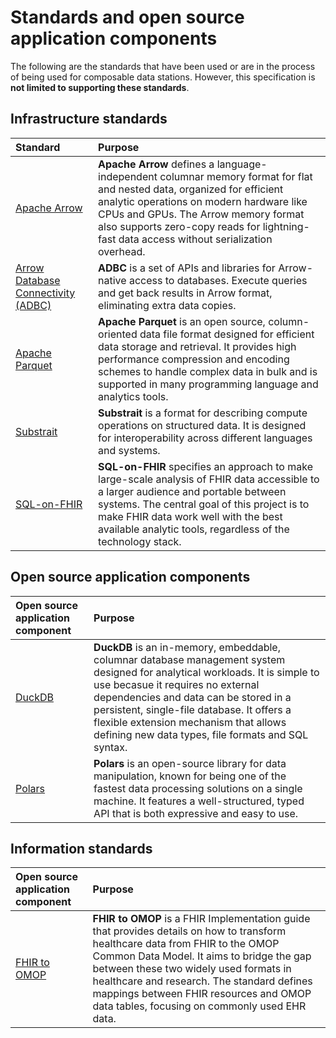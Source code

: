 # Standards and open source application components

The following are the standards that have been used or are in the process of being used for composable data stations. However, this specification is **not limited to supporting these standards**.

## Infrastructure standards

**Standard** | **Purpose**
:--|:--
[Apache Arrow](https://arrow.apache.org/) | **Apache Arrow** defines a language-independent columnar memory format for flat and nested data, organized for efficient analytic operations on modern hardware like CPUs and GPUs. The Arrow memory format also supports zero-copy reads for lightning-fast data access without serialization overhead.
[Arrow Database Connectivity (ADBC)](https://arrow.apache.org/adbc/current/index.html) | **ADBC** is a set of APIs and libraries for Arrow-native access to databases. Execute queries and get back results in Arrow format, eliminating extra data copies.
[Apache Parquet](https://parquet.apache.org/) | **Apache Parquet** is an open source, column-oriented data file format designed for efficient data storage and retrieval. It provides high performance compression and encoding schemes to handle complex data in bulk and is supported in many programming language and analytics tools.
[Substrait](https://substrait.io/) | **Substrait** is a format for describing compute operations on structured data. It is designed for interoperability across different languages and systems.
[SQL-on-FHIR](https://build.fhir.org/ig/FHIR/sql-on-fhir-v2/) | **SQL-on-FHIR** specifies an approach to make large-scale analysis of FHIR data accessible to a larger audience and portable between systems. The central goal of this project is to make FHIR data work well with the best available analytic tools, regardless of the technology stack.


## Open source application components

**Open source application component** | **Purpose**
:--|:--
[DuckDB](https://duckdb.org) | **DuckDB** is an in-memory, embeddable, columnar database management system designed for analytical workloads. It is simple to use becasue it requires no external dependencies and data can be stored in a persistent, single-file database. It offers a flexible extension mechanism that allows defining new data types, file formats and SQL syntax.
[Polars](https://pola.rs) | **Polars** is an open-source library for data manipulation, known for being one of the fastest data processing solutions on a single machine. It features a well-structured, typed API that is both expressive and easy to use.

## Information standards

**Open source application component** | **Purpose**
:--|:--
[FHIR to OMOP](https://build.fhir.org/ig/HL7/fhir-omop-ig/)| **FHIR to OMOP** is a FHIR Implementation guide that provides details on how to transform healthcare data from FHIR to the OMOP Common Data Model. It aims to bridge the gap between these two widely used formats in healthcare and research. The standard defines mappings between FHIR resources and OMOP data tables, focusing on commonly used EHR data.